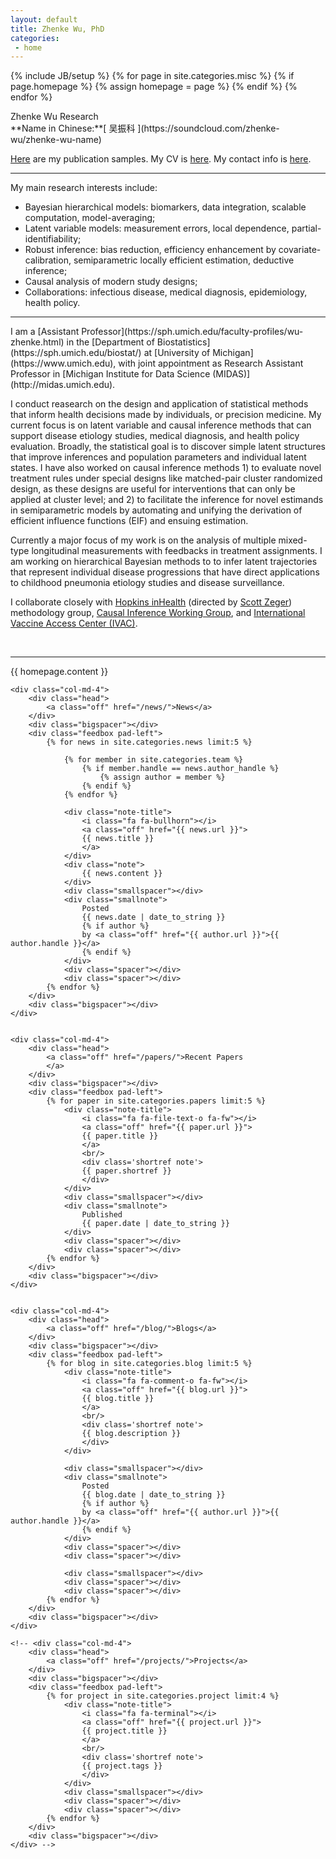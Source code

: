 ```yaml
---
layout: default
title: Zhenke Wu, PhD
categories:
 - home
---
```

{% include JB/setup %}
{% for page in site.categories.misc %}
{% if page.homepage %}
	{% assign homepage = page %}
{% endif %}
{% endfor %}

<div class="row">
	<div class="col-md-12">
		<!-- <object class="pull-left biglogo" data="assets/themes/lab/images/logo/logo-none.svg" type="image/svg+xml"></object> -->
		<div class="bigtitle logobox">
			Zhenke Wu Research
		</div>
	</div>	
<!-- 	    <i class="fa fa-soundcloud"></i> 
		<a href="https://soundcloud.com/zhenke-wu/zhenke-wu-name"> Name in Chinese: 吴振科 </a>  -->		
</div> 
**Name in Chinese:**[ 吴振科 <i class="fa fa-soundcloud"></i>](https://soundcloud.com/zhenke-wu/zhenke-wu-name)

[Here](/papers/) are my publication samples. My CV is [here](/assets/pdfs/team/zhenkewu-cv.pdf). My contact info is [here](/team/zhenke-wu).

<hr/>

My main research interests include:

* Bayesian hierarchical models: biomarkers, data integration, scalable computation, model-averaging;
* Latent variable models: measurement errors, local dependence, partial-identifiability; 
* Robust inference: bias reduction, efficiency enhancement by covariate-calibration, semiparametric locally efficient estimation, deductive inference;
* Causal analysis of modern study designs;
* Collaborations: infectious disease, medical diagnosis, epidemiology, health policy.

<hr/>
I am a [Assistant Professor](https://sph.umich.edu/faculty-profiles/wu-zhenke.html) in the [Department of Biostatistics](https://sph.umich.edu/biostat/) at [University of Michigan](https://www.umich.edu), with joint appointment as Research Assistant Professor in [Michigan Institute for Data Science (MIDAS)](http://midas.umich.edu).

I conduct reasearch on the design and application of statistical methods that inform health decisions made by individuals, or precision medicine. My current focus is on latent variable and causal inference
methods that can support disease etiology studies, medical diagnosis, and health policy evaluation. Broadly, the statistical goal is to discover simple latent structures that improve inferences and population parameters and individual latent states. I have also worked on causal inference methods 1) to evaluate novel treatment rules under special designs like matched-pair cluster randomized design, as these designs are useful for interventions that can only be applied at cluster level; and 2) to facilitate the inference for novel estimands in semiparametric models by automating and unifying the derivation of efficient influence functions (EIF) and ensuing estimation.

Currently a major focus of my work is on the analysis of multiple mixed-type longitudinal measurements with feedbacks in treatment assignments. I am working on hierarchical Bayesian methods to to infer latent trajectories that represent individual disease progressions that have direct applications to childhood pneumonia etiology studies and disease surveillance.

I collaborate closely with [Hopkins inHealth](http://hopkinsinhealth.jhu.edu/) (directed by [Scott Zeger](http://www.jhsph.edu/faculty/directory/profile/3859/Zeger/Scott)) methodology group, [Causal Inference Working Group](http://jhsphcausalinference.weebly.com/), and [International Vaccine Access Center (IVAC)](http://www.jhsph.edu/research/centers-and-institutes/ivac/).

<br />

<hr/>

<div class="row">
	<div class="col-md-12">
		<div class="head">
			{{ homepage.content }}
		</div>
	</div>				
</div>

<div class="row">
	
	<div class="col-md-4">
		<div class="head">
			<a class="off" href="/news/">News</a>
		</div>
		<div class="bigspacer"></div>
		<div class="feedbox pad-left">
			{% for news in site.categories.news limit:5 %}
			
				{% for member in site.categories.team %}
					{% if member.handle == news.author_handle %}
						{% assign author = member %}
					{% endif %}
				{% endfor %}		
				
				<div class="note-title">
					<i class="fa fa-bullhorn"></i>
					<a class="off" href="{{ news.url }}">
					{{ news.title }}
					</a>
				</div>
				<div class="note">
					{{ news.content }}
				</div>
				<div class="smallspacer"></div>
				<div class="smallnote">
					Posted
					{{ news.date | date_to_string }}
					{% if author %}
					by <a class="off" href="{{ author.url }}">{{ author.handle }}</a>
					{% endif %}						
				</div>
				<div class="spacer"></div>	
				<div class="spacer"></div>				
			{% endfor %}
		</div>
		<div class="bigspacer"></div>		
	</div>
	
	
	<div class="col-md-4">
		<div class="head">
			<a class="off" href="/papers/">Recent Papers
			</a>
		</div>
		<div class="bigspacer"></div>
		<div class="feedbox pad-left">		
			{% for paper in site.categories.papers limit:5 %}
				<div class="note-title">
					<i class="fa fa-file-text-o fa-fw"></i>
					<a class="off" href="{{ paper.url }}">
					{{ paper.title }}
					</a>
					<br/>
					<div class='shortref note'>
					{{ paper.shortref }}
					</div>
				</div>
				<div class="smallspacer"></div>
				<div class="smallnote">
					Published
					{{ paper.date | date_to_string }}
				</div>
				<div class="spacer"></div>	
				<div class="spacer"></div>				
			{% endfor %}
		</div>
		<div class="bigspacer"></div>		
	</div>
	

	<div class="col-md-4">
		<div class="head">
			<a class="off" href="/blog/">Blogs</a>
		</div>
		<div class="bigspacer"></div>
		<div class="feedbox pad-left">
			{% for blog in site.categories.blog limit:5 %}
				<div class="note-title">
					<i class="fa fa-comment-o fa-fw"></i>
					<a class="off" href="{{ blog.url }}">
					{{ blog.title }}
					</a>
					<br/>
					<div class='shortref note'>
					{{ blog.description }}
					</div>
				</div>
				
				<div class="smallspacer"></div>
				<div class="smallnote">
					Posted
					{{ blog.date | date_to_string }}
					{% if author %}
					by <a class="off" href="{{ author.url }}">{{ author.handle }}</a>
					{% endif %}						
				</div>
				<div class="spacer"></div>	
				<div class="spacer"></div>
				
				<div class="smallspacer"></div>
				<div class="spacer"></div>
				<div class="spacer"></div>
			{% endfor %}
		</div>
		<div class="bigspacer"></div>
	</div>
	
	<!-- <div class="col-md-4">
		<div class="head">
			<a class="off" href="/projects/">Projects</a>
		</div>
		<div class="bigspacer"></div>
		<div class="feedbox pad-left">
			{% for project in site.categories.project limit:4 %}
				<div class="note-title">
					<i class="fa fa-terminal"></i>
					<a class="off" href="{{ project.url }}">
					{{ project.title }}
					</a>
					<br/>
					<div class='shortref note'>
					{{ project.tags }}
					</div>
				</div>
				<div class="smallspacer"></div>
				<div class="spacer"></div>
				<div class="spacer"></div>
			{% endfor %}
		</div>
		<div class="bigspacer"></div>
	</div> -->


</div>

<div class="bigspacer"></div>

